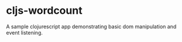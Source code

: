 # cljs-wordcount

A sample clojurescript app demonstrating basic dom manipulation and event listening.
